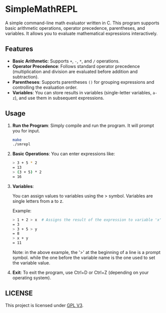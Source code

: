 # SimpleMathREPL

A simple command-line math evaluator written in C. This program supports basic arithmetic operations, operator precedence, parentheses, and variables. It allows you to evaluate mathematical expressions interactively.

## Features

- **Basic Arithmetic**: Supports `+`, `-`, `*`, and `/` operations.
- **Operator Precedence**: Follows standard operator precedence (multiplication and division are evaluated before addition and subtraction).
- **Parentheses**: Supports parentheses `()` for grouping expressions and controlling the evaluation order.
- **Variables**: You can store results in variables (single-letter variables, `a-z`), and use them in subsequent expressions.

## Usage

1. **Run the Program**:
   Simply compile and run the program. It will prompt you for input.

   ```bash
   make
   ./smrepl
   ```

2. **Basic Operations**:
   You can enter expressions like:

    ```bash
    > 3 + 5 * 2
    = 13
    > (3 + 5) * 2
    = 16
    ```

3. **Variables**:

    You can assign values to variables using the > symbol.
    Variables are single letters from a to z.

    Example:
    ```bash
    > 1 + 2 > x  # Assigns the result of the expression to variable 'x'
    = 3
    > 3 + 5 > y
    = 8
    > x + y
    = 11
    ```
    Note: in the above example, the '>' at the beginning of a line is a prompt symbol.
          while the one before the variable name is the one used to set the variable value.
    
5. **Exit**:
   To exit the program, use Ctrl+D or Ctrl+Z (depending on your operating system).

## LICENSE

This project is licensed under [GPL V3](LICENSE).
